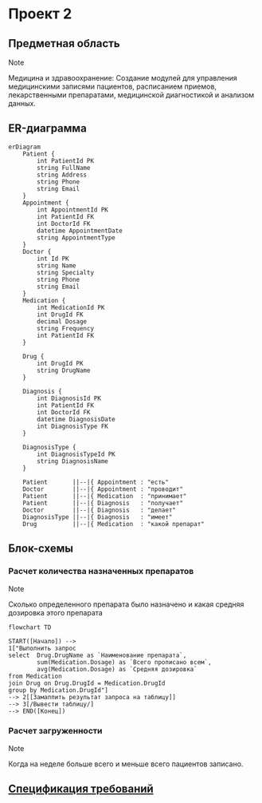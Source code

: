 # Проект 2
## Предметная область

> [!NOTE]
> Медицина и здравоохранение: Создание модулей для управления медицинскими записями пациентов, расписанием приемов, лекарственными препаратами, медицинской диагностикой и анализом данных.

## ER-диаграмма

<!-- TODO Упорядочить таблицы -->

```mermaid
erDiagram
    Patient {
        int PatientId PK
        string FullName
        string Address
        string Phone
        string Email
    }
    Appointment {
        int AppointmentId PK
        int PatientId FK
        int DoctorId FK
        datetime AppointmentDate
        string AppointmentType
    }
    Doctor {
        int Id PK
        string Name
        string Specialty
        string Phone
        string Email
    }
    Medication {
        int MedicationId PK
        int DrugId FK
        decimal Dosage
        string Frequency
        int PatientId FK
    }

    Drug {
        int DrugId PK
        string DrugName
    }

    Diagnosis {
        int DiagnosisId PK
        int PatientId FK
        int DoctorId FK
        datetime DiagnosisDate
        int DiagnosisType FK
    }

    DiagnosisType {
        int DiagnosisTypeId PK
        string DiagnosisName
    }

    Patient       ||--|{ Appointment : "есть"
    Doctor        ||--|{ Appointment : "проводит"
    Patient       ||--|{ Medication  : "принимает"
    Patient       ||--|{ Diagnosis   : "получает"
    Doctor        ||--|{ Diagnosis   : "делает"
    DiagnosisType ||--|{ Diagnosis   : "имеет"
    Drug          ||--|{ Medication  : "какой препарат"
```
## Блок-схемы
###  Расчет количества назначенных препаратов
> [!NOTE]
> Сколько определенного препарата было назначено и какая средняя дозировка этого препарата
```mermaid
flowchart TD

START([Начало]) --> 
1["Выполнить запрос
select  Drug.DrugName as `Наименование препарата`,
        sum(Medication.Dosage) as `Всего прописано всем`,
        avg(Medication.Dosage) as `Средняя дозировка`
from Medication 
join Drug on Drug.DrugId = Medication.DrugId
group by Medication.DrugId"]
--> 2[[Замаппить результат запроса на таблицу]]
--> 3[/Вывести таблицу/]
--> END([Конец])
```

### Расчет загруженности
> [!NOTE]
> Когда на неделе больше всего и меньше всего пациентов записано.

## [Спецификация требований](REQSPEC.md)
